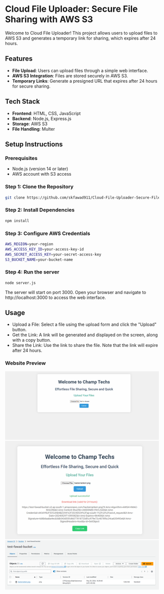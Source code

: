 # Cloud File Uploader: Secure File Sharing with AWS S3

Welcome to Cloud File Uploader! This project allows users to upload files to AWS S3 and generates a temporary link for sharing, which expires after 24 hours.

## Features

- **File Upload**: Users can upload files through a simple web interface.
- **AWS S3 Integration**: Files are stored securely in AWS S3.
- **Temporary Links**: Generate a presigned URL that expires after 24 hours for secure sharing.

## Tech Stack

- **Frontend**: HTML, CSS, JavaScript
- **Backend**: Node.js, Express.js
- **Storage**: AWS S3
- **File Handling**: Multer

## Setup Instructions

### Prerequisites

- Node.js (version 14 or later)
- AWS account with S3 access

### Step 1: Clone the Repository

```bash
git clone https://github.com/skfawad911/Cloud-File-Uploader-Secure-File-Sharing-with-AWS-S3.git
```

### Step 2: Install Dependencies
```bash
npm install
```
### Step 3: Configure AWS Credentials
```bash
AWS_REGION=your-region
AWS_ACCESS_KEY_ID=your-access-key-id
AWS_SECRET_ACCESS_KEY=your-secret-access-key
S3_BUCKET_NAME=your-bucket-name
```
### Step 4: Run the server
```bash
node server.js
```
The server will start on port 3000. Open your browser and navigate to http://localhost:3000 to access the web interface.

## Usage
- Upload a File: Select a file using the upload form and click the "Upload" button.
- Get the Link: A link will be generated and displayed on the screen, along with a copy button.
- Share the Link: Use the link to share the file. Note that the link will expire after 24 hours.

### Website Preview
![Website Preview](DemoWebsite/webprev.png)
![Website Preview](DemoWebsite/uploadprev.png)
![S3 Preview](DemoWebsite/s3prev.png)
